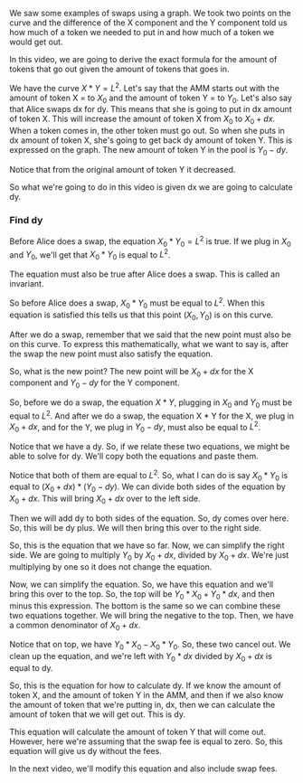 
We saw some examples of swaps using a graph. We took two points on the curve and the difference of the X component and the Y component told us how much of a token we needed to put in and how much of a token we would get out.

In this video, we are going to derive the exact formula for the amount of tokens that go out given the amount of tokens that goes in.

We have the curve $X * Y = L^2$. Let's say that the AMM starts out with the amount of token X = to $X_0$ and the amount of token Y = to $Y_0$. Let's also say that Alice swaps dx for dy. This means that she is going to put in dx amount of token X. This will increase the amount of token X from $X_0$ to $X_0 + dx$. When a token comes in, the other token must go out. So when she puts in dx amount of token X, she's going to get back dy amount of token Y. This is expressed on the graph. The new amount of token Y in the pool is $Y_0 - dy$. 

Notice that from the original amount of token Y it decreased. 

So what we're going to do in this video is given dx we are going to calculate dy.

### Find dy

Before Alice does a swap, the equation $X_0 * Y_0 = L^2$ is true. If we plug in $X_0$ and $Y_0$, we'll get that $X_0 * Y_0$ is equal to $L^2$.

The equation must also be true after Alice does a swap. This is called an invariant.

So before Alice does a swap, $X_0 * Y_0$ must be equal to $L^2$.  When this equation is satisfied this tells us that this point ($X_0, Y_0$) is on this curve.

After we do a swap, remember that we said that the new point must also be on this curve. To express this mathematically, what we want to say is, after the swap the new point must also satisfy the equation.

So, what is the new point? The new point will be $X_0 + dx$ for the X component and $Y_0 - dy$ for the Y component.

So, before we do a swap, the equation $X * Y$, plugging in $X_0$ and $Y_0$ must be equal to $L^2$. And after we do a swap, the equation X * Y for the X, we plug in $X_0 + dx$, and for the Y, we plug in $Y_0 - dy$, must also be equal to $L^2$.

Notice that we have a dy. So, if we relate these two equations, we might be able to solve for dy.  We'll copy both the equations and paste them.

Notice that both of them are equal to $L^2$. So, what I can do is say $X_0 * Y_0$ is equal to $(X_0 + dx) * (Y_0 - dy)$. We can divide both sides of the equation by $X_0 + dx$. This will bring $X_0 + dx$ over to the left side.

Then we will add dy to both sides of the equation. So, dy comes over here. So, this will be dy plus.  We will then bring this over to the right side.

So, this is the equation that we have so far. Now, we can simplify the right side. We are going to multiply $Y_0$ by $X_0 + dx$, divided by $X_0 + dx$. We're just multiplying by one so it does not change the equation.

Now, we can simplify the equation. So, we have this equation and we'll bring this over to the top. So, the top will be $Y_0 * X_0 + Y_0 * dx$, and then minus this expression. The bottom is the same so we can combine these two equations together. We will bring the negative to the top. Then, we have a common denominator of $X_0 + dx$.

Notice that on top, we have $Y_0 * X_0 - X_0 * Y_0$. So, these two cancel out. We clean up the equation, and we're left with $Y_0 * dx$ divided by $X_0 + dx$ is equal to dy.

So, this is the equation for how to calculate dy. If we know the amount of token X, and the amount of token Y in the AMM, and then if we also know the amount of token that we're putting in, dx, then we can calculate the amount of token that we will get out. This is dy.

This equation will calculate the amount of token Y that will come out. However, here we're assuming that the swap fee is equal to zero. So, this equation will give us dy without the fees.

In the next video, we'll modify this equation and also include swap fees. 
